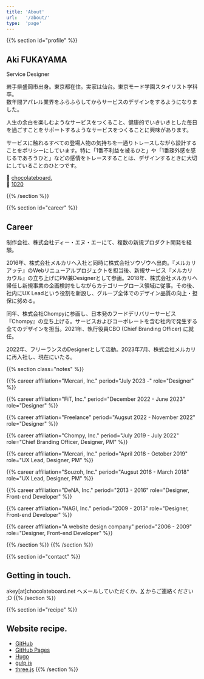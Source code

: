 ```yaml
---
title: 'About'
url:   '/about/'
type:  'page'
---
```


{{% section id="profile" %}}
## Aki FUKAYAMA
Service Designer  
  
岩手県盛岡市出身。東京都在住。実家は仙台。東京モード学園スタイリスト学科卒。  
数年間アパレル業界をふらふらしてからサービスのデザインをするようになりました。

人生の余白を楽しむようなサービスをつくること、健康的でいきいきとした毎日を過ごすことをサポートするようなサービスをつくることに興味があります。

サービスに触れるすべての登場人物の気持ちを一通りトレースしながら設計することをポリシーにしています。特に「1番不利益を被るひと」や「1番疎外感を感じるであろうひと」などの感情をトレースすることは、デザインするときに大切にしていることのひとつです。

💎 [chocolateboard.](https://chocolateboard.net/)  
📸 [1020](https://1020.photo/)

{{% /section %}}

{{% section id="career" %}}
## Career

制作会社、株式会社ディー・エヌ・エーにて、複数の新規プロダクト開発を経験。

2016年、株式会社メルカリへ入社と同時に株式会社ソウゾウへ出向。『メルカリ アッテ』のWebリニューアルプロジェクトを担当後、新規サービス『メルカリ カウル』の立ち上げにPM兼Designerとして参画。2018年、株式会社メルカリへ帰任し新規事業の企画検討をしながらカテゴリーグロース領域に従事。その後、社内にUX Leadという役割を新設し、グループ全体でのデザイン品質の向上・担保に努める。

同年、株式会社Chompyに参画し、日本発のフードデリバリーサービス『Chompy』の立ち上げる。サービスおよびコーポレートを含む社内で発生する全てのデザインを担当。2021年、執行役員CBO (Chief Branding Officer) に就任。

2022年、フリーランスのDesignerとして活動。2023年7月、株式会社メルカリに再入社し、現在にいたる。

{{% section class="notes" %}}

{{% career affiliation="Mercari, Inc." period="July 2023 -" role="Designer" %}}

{{% career affiliation="FiT, Inc." period="December 2022 - June 2023" role="Designer" %}}

{{% career affiliation="Freelance" period="Augsut 2022 - November 2022" role="Designer" %}}

{{% career affiliation="Chompy, Inc." period="July 2019 - July 2022" role="Chief Branding Officer, Designer, PM" %}}

{{% career affiliation="Mercari, Inc." period="April 2018 - October 2019" role="UX Lead, Designer, PM" %}}

{{% career affiliation="Souzoh, Inc." period="Augsut 2016 - March 2018" role="UX Lead, Designer, PM" %}}

{{% career affiliation="DeNA, Inc." period="2013 - 2016" role="Designer, Front-end Developer" %}}

{{% career affiliation="NAGI, Inc." period="2009 - 2013" role="Designer, Front-end Developer" %}}

{{% career affiliation="A website design company" period="2006 - 2009" role="Designer, Front-end Developer" %}}

{{% /section %}}
{{% /section %}}

{{% section id="contact" %}}
## Getting in touch.

akey[at]chocolateboard.net ヘメールしていただくか、[X](https://twitter.com/urakey) からご連絡ください ;D
{{% /section %}}

{{% section id="recipe" %}}
## Website recipe.

- [GitHub](https://github.com/)
- [GitHub Pages](https://pages.github.com/)
- [Hugo](https://gohugo.io/)
- [gulp.js](http://gulpjs.com/)
- [three.js](https://threejs.org/)
{{% /section %}}
